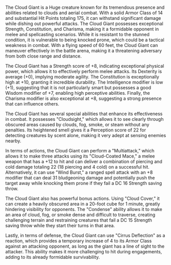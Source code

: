 The Cloud Giant is a Huge creature known for its tremendous presence and abilities related to clouds and aerial combat. With a solid Armor Class of 14 and substantial Hit Points totaling 175, it can withstand significant damage while dishing out powerful attacks. The Cloud Giant possesses exceptional Strength, Constitution, and Charisma, making it a formidable opponent in melee and spellcasting scenarios. While it is resistant to the stunned condition, it is vulnerable to being knocked prone, which could be a tactical weakness in combat. With a flying speed of 60 feet, the Cloud Giant can maneuver effectively in the battle arena, making it a threatening adversary from both close range and distance.

The Cloud Giant has a Strength score of +8, indicating exceptional physical power, which allows it to effectively perform melee attacks. Its Dexterity is average (+0), implying moderate agility. The Constitution is exceptionally high at +10, granting it incredible durability. The Intelligence modifier is low (+1), suggesting that it is not particularly smart but possesses a good Wisdom modifier of +7, enabling high perceptive abilities. Finally, the Charisma modifier is also exceptional at +8, suggesting a strong presence that can influence others.

The Cloud Giant has several special abilities that enhance its effectiveness in combat. It possesses "Cloudsight," which allows it to see clearly through obscured areas caused by clouds, fog, smoke, or steam without any penalties. Its heightened smell gives it a Perception score of 22 for detecting creatures by scent alone, making it very adept at sensing enemies nearby. 

In terms of actions, the Cloud Giant can perform a "Multiattack," which allows it to make three attacks using its "Cloud-Coated Mace," a melee weapon that has a +12 to hit and can deliver a combination of piercing and cold damage totaling 22 (18 piercing and 4 cold) on a successful hit. Alternatively, it can use "Wind Burst," a ranged spell attack with an +8 modifier that can deal 31 bludgeoning damage and potentially push the target away while knocking them prone if they fail a DC 16 Strength saving throw.

The Cloud Giant also has powerful bonus actions. Using "Cloud Cover," it can create a heavily obscured area in a 20-foot cube for 1 minute, greatly hindering visibility for opponents. The "Condense" ability allows it to make an area of cloud, fog, or smoke dense and difficult to traverse, creating challenging terrain and restraining creatures that fail a DC 15 Strength saving throw while they start their turns in that area.

Lastly, in terms of defense, the Cloud Giant can use "Cirrus Deflection" as a reaction, which provides a temporary increase of 4 to its Armor Class against an attacking opponent, as long as the giant has a line of sight to the attacker. This ability makes it more challenging to hit during engagements, adding to its already formidable survivability.
